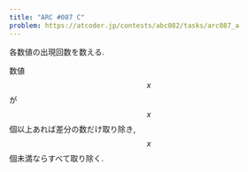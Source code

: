 ```yaml
---
title: "ARC #087 C"
problem: https://atcoder.jp/contests/abc082/tasks/arc087_a
---
```

各数値の出現回数を数える.

数値 $$ x $$ が $$ x $$ 個以上あれば差分の数だけ取り除き, $$ x $$ 個未満ならすべて取り除く.
